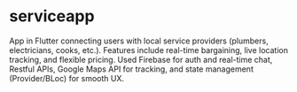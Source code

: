 # serviceapp
App in Flutter connecting users with local service providers (plumbers, electricians, cooks, etc.). Features include real-time bargaining, live location tracking, and flexible pricing. Used Firebase for auth and real-time chat, Restful APIs, Google Maps API for tracking, and state management (Provider/BLoc) for smooth UX.

